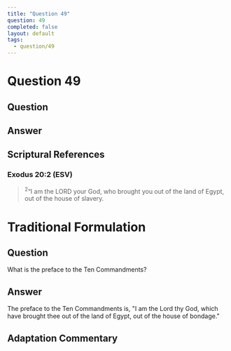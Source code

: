 ```yaml
---
title: "Question 49"
question: 49
completed: false
layout: default
tags:
  - question/49
---
```

# Question 49

## Question


## Answer


## Scriptural References
### Exodus 20:2 (ESV)
> <sup>2</sup>“I am the LORD your God, who brought you out of the land of Egypt, out of the house of slavery.

# Traditional Formulation
## Question
What is the preface to the Ten Commandments?

## Answer
The preface to the Ten Commandments is, "I am the Lord thy God, which have brought thee out of the land of Egypt, out of the house of bondage."

## Adaptation Commentary
